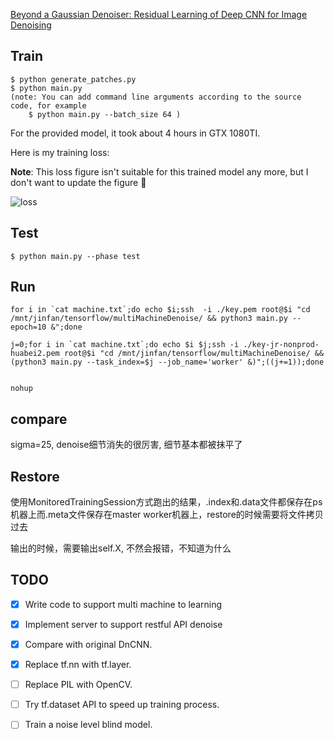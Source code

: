 
[Beyond a Gaussian Denoiser: Residual Learning of Deep CNN for Image Denoising](http://www4.comp.polyu.edu.hk/~cslzhang/paper/DnCNN.pdf)

## Train
```
$ python generate_patches.py
$ python main.py
(note: You can add command line arguments according to the source code, for example
    $ python main.py --batch_size 64 )
```

For the provided model, it took about 4 hours in GTX 1080TI.

Here is my training loss:

**Note**: This loss figure isn't suitable for this trained model any more, but I don't want to update the figure :new_moon_with_face:


![loss](./img/loss.png)

## Test
```
$ python main.py --phase test
```
## Run
```
for i in `cat machine.txt`;do echo $i;ssh  -i ./key.pem root@$i "cd /mnt/jinfan/tensorflow/multiMachineDenoise/ && python3 main.py --epoch=10 &";done

j=0;for i in `cat machine.txt`;do echo $i $j;ssh -i ./key-jr-nonprod-huabei2.pem root@$i "cd /mnt/jinfan/tensorflow/multiMachineDenoise/ && (python3 main.py --task_index=$j --job_name='worker' &)";((j+=1));done


nohup
```

## compare
sigma=25, denoise细节消失的很厉害, 细节基本都被抹平了
## Restore
使用MonitoredTrainingSession方式跑出的结果，.index和.data文件都保存在ps机器上而.meta文件保存在master worker机器上，restore的时候需要将文件拷贝过去

输出的时候，需要输出self.X, 不然会报错，不知道为什么
## TODO
- [x] Write code to support multi machine to learning
- [x] Implement server to support restful API denoise
- [x] Compare with original DnCNN.
- [x] Replace tf.nn with tf.layer.
- [ ] Replace PIL with OpenCV.
- [ ] Try tf.dataset API to speed up training process.
- [ ] Train a noise level blind model.






